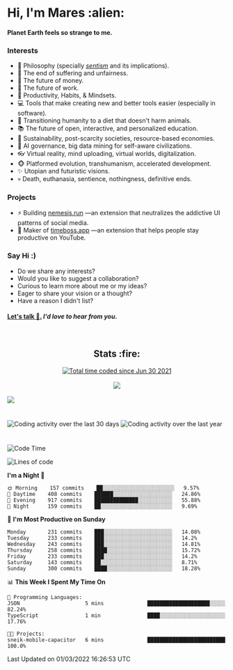 <h1>Hi, I'm Mares :alien:</h1>

#### Planet Earth feels so strange to me.

### **Interests**

- 🌊 Philosophy (specially [_sentism_][sentismmedium] and its implications).
- 🎯 The end of suffering and unfairness.
- 💸 The future of money.
- 💼 The future of work.
- 🧠 Productivity, Habits, & Mindsets.
- 💻 Tools that make creating new and better tools easier (especially in software).
- 🥗 Transitioning humanity to a diet that doesn't harm animals.
- 📚 The future of open, interactive, and personalized education.
- 🌱 Sustainability, post-scarcity societies, resource-based economies.
- 🤖 AI governance, big data mining for self-aware civilizations.
- 👓 Virtual reality, mind uploading, virtual worlds, digitalization.
- 🐵 Platformed evolution, transhumanism, accelerated development.
- ✨ Utopian and futuristic visions.
- 💀 Death, euthanasia, sentience, nothingness, definitive ends.


### **Projects**

- ⚡ Building [nemesis.run](https://nemesis.run) —an extension that neutralizes the addictive UI patterns of social media.
- 💎 Maker of [timeboss.app](https://timeboss.app) —an extension that helps people stay productive on YouTube.


### **Say Hi :)**

- Do we share any interests?
- Would you like to suggest a collaboration?
- Curious to learn more about me or my ideas?
- Eager to share your vision or a thought?
- Have a reason I didn't list?

#### [Let's talk :wave:.](mailto:mareszhar@gmail.com) _I'd love to hear from you_.

[sentismmedium]: https://medium.com/@mareszhar/born-a-prisoner-a-reflection-about-life-its-struggles-and-a-plan-to-escape-d8566ce9b026

<br>

<h2 align="center">Stats :fire:</h2>

<div align="center">
  <a href="https://wakatime.com/@cfdc0e0d-4860-4b62-9ff0-cb659185525e">
    <img src="https://wakatime.com/badge/user/cfdc0e0d-4860-4b62-9ff0-cb659185525e.svg" alt="Total time coded since Jun 30 2021" />
  </a>
</div>

<br>

<!-- 
Add or remove this: 
&dates=B1AAB3FF 
...or this...
&date_format=M%20j%5B%2C%20Y%5D
from the *streak stats URL below* if they get bugged and aren't updating: 
-->

<div align="center">
  <img src="https://github-readme-streak-stats.herokuapp.com?user=mareszhar&theme=black-ice&hide_border=true&stroke=FFFFFF15&ring=DF8FFE&fire=DF8FFE&currStreakLabel=DF8FFE&background=1A232A&currStreakNum=86FFAB&dates=B1AAB3FF&date_format=M%20j%5B%2C%20Y%5D">
</div>

<br>

<img src="https://activity-graph.herokuapp.com/graph?username=mareszhar&theme=nord&bg_color=00000000&color=979797&line=DF8FFE&point=00000000&area=true&hide_border=true">

<br>

<h1></h1>

<img src="https://wakatime.com/share/@mares/5df0ff02-9c79-41b4-b540-51dc9c65a57b.svg" alt="Coding activity over the last 30 days" />
<img src="https://wakatime.com/share/@mares/ea89ba71-f374-40af-930c-e0655909fe37.svg" alt="Coding activity over the last year" />

<h1></h1>

<!--START_SECTION:waka-->
![Code Time](http://img.shields.io/badge/Code%20Time-509%20hrs%2026%20mins-blue)

![Lines of code](https://img.shields.io/badge/From%20Hello%20World%20I%27ve%20Written-130%20Thousand%20lines%20of%20code-blue)

**I'm a Night 🦉** 

```text
🌞 Morning    157 commits    ██░░░░░░░░░░░░░░░░░░░░░░░   9.57% 
🌆 Daytime    408 commits    ██████░░░░░░░░░░░░░░░░░░░   24.86% 
🌃 Evening    917 commits    ██████████████░░░░░░░░░░░   55.88% 
🌙 Night      159 commits    ██░░░░░░░░░░░░░░░░░░░░░░░   9.69%

```
📅 **I'm Most Productive on Sunday** 

```text
Monday       231 commits    ███░░░░░░░░░░░░░░░░░░░░░░   14.08% 
Tuesday      233 commits    ███░░░░░░░░░░░░░░░░░░░░░░   14.2% 
Wednesday    243 commits    ███░░░░░░░░░░░░░░░░░░░░░░   14.81% 
Thursday     258 commits    ████░░░░░░░░░░░░░░░░░░░░░   15.72% 
Friday       233 commits    ███░░░░░░░░░░░░░░░░░░░░░░   14.2% 
Saturday     143 commits    ██░░░░░░░░░░░░░░░░░░░░░░░   8.71% 
Sunday       300 commits    ████░░░░░░░░░░░░░░░░░░░░░   18.28%

```


📊 **This Week I Spent My Time On** 

```text
💬 Programming Languages: 
JSON                     5 mins              ████████████████████░░░░░   82.24% 
TypeScript               1 min               ████░░░░░░░░░░░░░░░░░░░░░   17.76%

🐱‍💻 Projects: 
sneik-mobile-capacitor   6 mins              █████████████████████████   100.0%

```


 Last Updated on 01/03/2022 16:26:53 UTC
<!--END_SECTION:waka-->
